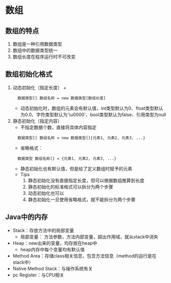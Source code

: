# 数组

## 数组的特点
   1. 数组是一种引用数据类型
   2. 数组中的数据类型统一
   3. 数组长度在程序运行时不可改变

## 数组初始化格式
   1. 动态初始化（指定长度）
      + 
      ```
        数据类型[] 数组名称 = new 数据类型[数组长度]
      ```
      + 动态初始化时，数组的元素会有默认值，int类型默认为0、float类型默认为0.0、字符类型默认为'\u0000'、bool类型默认为false、引用类型为null
   2. 静态初始化（指定内容）
      + 不指定数据个数，直接将具体内容指定
      ```
        数据类型[] 数组名称 = new 数据类型[]{元素1, 元素2, 元素3, ...}
      ```
      + 省略格式：
      ```
        数据类型 数组名称[] = {元素1, 元素2, 元素3, ...}
      ```
      + 静态初始化也有默认值，但是给了定义数组时赋予的元素
      + Tips
         1. 静态初始化没有直接指定长度，但可以根据数组推算到长度
         2. 静态初始化的标准格式可以拆分为两个步骤
         3. 动态初始化也可以
         4. 静态初始化一旦使用省略格式，就不能拆分为两个步骤

## Java中的内存
   + Stack：存放方法中的局部变量
      + 局部变量： 方法参数，方法内部变量，超出作用域，就从stack中消失
   + Heap：new出来的变量，均存放在heap中
      + heap内存中每个变量均有默认值
   + Method Area：存储class相关信息，包含方法信息（method的运行是在stack中）
   + Native Method Stack：与操作系统有关
   + pc Register：与CPU相关
